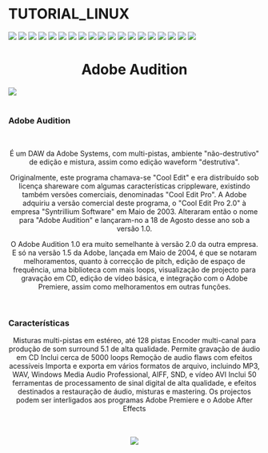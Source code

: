 # TUTORIAL_LINUX

<img src="Tutorial01.JPG">

<img src="Tutorial02.JPG">

<img src="Tutorial03.JPG">

<img src="Tutorial04.JPG">

<img src="Tutorial05.JPG">

<img src="Tutorial06.JPG">

<img src="Tutorial07.JPG">

<img src="Tutorial08.JPG">

<img src="Tutorial09.JPG">

<img src="Tutorial10.JPG">

<img src="Tutorial11.JPG">

<img src="Tutorial12.JPG">

<img src="Tutorial13.JPG">

<img src="Tutorial14.JPG">

<img src="Tutorial15.JPG">

<img src="Tutorial16.JPG">

<img src="Tutorial17.JPG">

<img src="Tutorial18.JPG">

<img src="Tutorial19.JPG">

<h1><center>Adobe Audition</center></h1>

<img src="audition_1400_800.png"><br><br>

<h3>Adobe Audition</h3><br>
<center><p>É um DAW da Adobe Systems, com multi-pistas, ambiente "não-destrutivo" de edição e mistura, assim como edição waveform "destrutiva".

Originalmente, este programa chamava-se "Cool Edit" e era distribuído sob licença shareware com algumas características crippleware, existindo também versões comerciais, denominadas "Cool Edit Pro". A Adobe adquiriu a versão comercial deste programa, o "Cool Edit Pro 2.0" à empresa "Syntrillium Software" em Maio de 2003. Alteraram então o nome para "Adobe Audition" e lançaram-no a 18 de Agosto desse ano sob a versão 1.0.

O Adobe Audition 1.0 era muito semelhante à versão 2.0 da outra empresa. E só na versão 1.5 da Adobe, lançada em Maio de 2004, é que se notaram melhoramentos, quanto à correcção de pitch, edição de espaço de frequência, uma biblioteca com mais loops, visualização de projecto para gravação em CD, edição de vídeo básica, e integração com o Adobe Premiere, assim como melhoramentos em outras funções.
</p></center><br>

<h3>Características</h3>
<center><p>Misturas multi-pistas em estéreo, até 128 pistas
Encoder multi-canal para produção de som surround 5.1 de alta qualidade.
Permite gravação de áudio em CD
Inclui cerca de 5000 loops
Remoção de audio flaws com efeitos acessíveis
Importa e exporta em vários formatos de arquivo, incluindo MP3, WAV, Windows Media Audio Professional, AIFF, SND, e vídeo AVI
Inclui 50 ferramentas de processamento de sinal digital de alta qualidade, e efeitos destinados a restauração de áudio, misturas e mastering.
Os projectos podem ser interligados aos programas Adobe Premiere e o Adobe After Effects</p><center><br><br>




<img src="mixer4.png">


